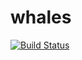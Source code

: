 whales
======
[![Build Status](https://travis-ci.org/a-price/whales.png?branch=ci_test)](https://travis-ci.org/a-price/whales)
